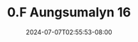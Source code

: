 --- 
title: "0.F Aungsumalyn 16"
description: "download bokep 0.F Aungsumalyn 16  tele full baru"
date: 2024-07-07T02:55:53-08:00
file_code: "m1dl9w037qsf"
draft: false
cover: "cqitif1pq7fnf38l.jpg"
tags: ["Aungsumalyn", "bokep-indo", "bokep-viral", "bokep-ig"]
length: 134
fld_id: "1483184"
foldername: "Aungsumalyn"
categories: ["Aungsumalyn"]
views: 6
---